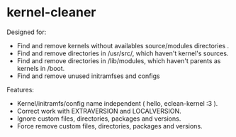 kernel-cleaner
==============

Designed for:

<ul>
<li>Find and remove kernels without availables source/modules directories .</li>
<li>Find and remove directories in /usr/src/, which haven't kernel's sources.</li>
<li>Find and remove directories in /lib/modules, which haven't parents as kernels in /boot.</li>
<li>Find and remove unused initramfses and configs</li>
</ul>

Features:
<ul>
<li>Kernel/initramfs/config name independent ( hello, eclean-kernel :3 ).</li>
<li>Correct work with EXTRAVERSION and LOCALVERSION.</li>
<li>Ignore custom files, directories, packages and versions.</li>
<li>Force remove custom files, directories, packages and versions.</li>
</ul>

